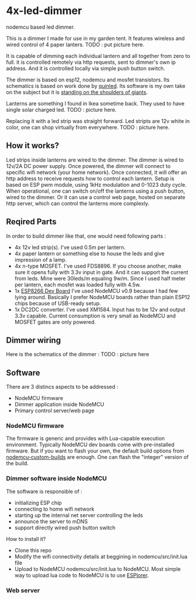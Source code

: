 # 4x-led-dimmer
nodemcu based led dimmer.

This is a dimmer I made for use in my garden tent. It features wireless and wired control of 4 paper lanters.
TODO : put picture here.

It is capable of dimming each individual lantern and all together from zero to full.
it is controlled remotely via http requests, sent to dimmer's own ip address.
And it is controlled locally via simple push button switch.

The dimmer is based on esp12, nodemcu and mosfet transistors.
Its schematics is based on work done by [quinled](http://blog.quindorian.org/2016/07/esp8266-lighting-revisit-and-history-of-quinled.html/).
Its software is my own take on the subject but it is [standing on the shoulders of giants](https://en.wikipedia.org/wiki/Standing_on_the_shoulders_of_giants). 

Lanterns are something I found in Ikea sometime back. They used to have single solar charged led. 
TODO : picture here.

Replacing it with a led strip was straight forward. Led stripts are 12v white in color, one can shop virtually from everywhere.
TODO : picture here.

## How it works?
Led strips inside lanterns are wired to the dimmer.
The dimmer is wired to 12v/2A DC power supply.
Once powered, the dimmer will connect to specific wifi network (your home network). 
Once connected, it will offer an http address to receive requests how to control each lantern. Setup is based on ESP pwm module, using 1kHz modulation and 0-1023 duty cycle.
When operational, one can switch on/off the lanterns using a push button, wired to the dimmer.
Or it can use a control web page, hosted on separate http server, which can control the lanterns more complexly.

## Reqired Parts
In order to build dimmer like that, one would need following parts :
+ 4x 12v led strip(s). I've used 0.5m per lantern.
+ 4x paper lantern or something else to house the leds and give impression of a lamp.
+ 4x n-type MOSFET. I've used FDS8896.
If you choose another, make sure it opens fully with 3.3v input in gate. 
And it can support the current from leds. Mine were 30leds/m equaling 9w/m. Since I used half meter per lantern, each mosfet was loaded fully with 4.5w.
+ 1x [ESP8266 Dev Board](http://www.electrodragon.com/w/ESP8266_NodeMCU_Dev_Board)
I've used NodeMCU v0.9 because I had few lying around.
Basically I prefer NodeMCU boards rather than plain ESP12 chips because of USB-ready setup.
+ 1x DC2DC converter. I've used XM1584.
Input has to be 12v and output 3.3v capable. Current consumption is very small as NodeMCU and MOSFET gates are only powered.

## Dimmer wiring
Here is the schematics of the dimmer :
TODO : picture here

## Software
There are 3 distincs aspects to be addressed :
- NodeMCU firmware
- Dimmer application inside NodeMCU
- Primary control server/web page

### NodeMCU firmware
The firmware is generic and provides with Lua-capable execution environment.
Typically NodeMCU dev boards come with pre-installed firmware.
But if you want to flash your own, the default build options from [nodemcu-custom-builds](https://nodemcu-build.com/) are enough. One can flash the "integer" version of the build.

### Dimmer software inside NodeMCU
The software is responsible of :
- initializing ESP chip
- connecting to home wifi network
- starting up the internal net server controlling the leds
- announce the server to mDNS
- support directly wired push button switch

How to install it? 
- Clone this repo
- Modify the wifi connectivity details at beggining in nodemcu/src/init.lua file
- Upload to NodeMCU nodemcu/src/init.lua to NodeMCU. 
Most simple way to upload lua code to NodeMCU is to use [ESPlorer](https://esp8266.ru/esplorer/).

### Web server
